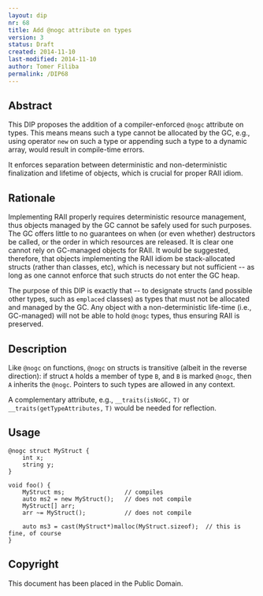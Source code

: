 ```yaml
---
layout: dip
nr: 68
title: Add @nogc attribute on types
version: 3
status: Draft
created: 2014-11-10
last-modified: 2014-11-10
author: Tomer Filiba
permalink: /DIP68
---
```


Abstract
--------

This DIP proposes the addition of a compiler-enforced `@nogc` attribute
on types. This means means such a type cannot be allocated by the GC,
e.g., using operator `new` on such a type or appending such a type to a
dynamic array, would result in compile-time errors.

It enforces separation between deterministic and non-deterministic
finalization and lifetime of objects, which is crucial for proper RAII
idiom.

Rationale
---------

Implementing RAII properly requires deterministic resource management,
thus objects managed by the GC cannot be safely used for such purposes.
The GC offers little to no guarantees on when (or even whether)
destructors be called, or the order in which resources are released. It
is clear one cannot rely on GC-managed objects for RAII. It would be
suggested, therefore, that objects implementing the RAII idiom be
stack-allocated structs (rather than classes, etc), which is necessary
but not sufficient -- as long as one cannot enforce that such structs do
not enter the GC heap.

The purpose of this DIP is exactly that -- to designate structs (and
possible other types, such as `emplaced` classes) as types that must not
be allocated and managed by the GC. Any object with a non-deterministic
life-time (i.e., GC-managed) will not be able to hold `@nogc` types,
thus ensuring RAII is preserved.

Description
-----------

Like `@nogc` on functions, `@nogc` on structs is transitive (albeit in
the reverse direction): if struct `A` holds a member of type `B`, and
`B` is marked `@nogc`, then `A` inherits the `@nogc`. Pointers to such
types are allowed in any context.

A complementary attribute, e.g., `__traits(isNoGC,` `T)` or
`__traits(getTypeAttributes,` `T)` would be needed for reflection.

Usage
-----

``` {.D}
@nogc struct MyStruct {
    int x;
    string y;
}

void foo() {
    MyStruct ms;                 // compiles
    auto ms2 = new MyStruct();   // does not compile
    MyStruct[] arr; 
    arr ~= MyStruct();           // does not compile

    auto ms3 = cast(MyStruct*)malloc(MyStruct.sizeof);  // this is fine, of course
}
```

Copyright
---------

This document has been placed in the Public Domain.
